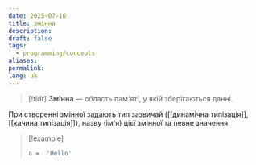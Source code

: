 ```yaml
---
date: 2025-07-16
title: змінна
description: 
draft: false
tags:
  - programming/concepts
aliases: 
permalink: 
lang: uk
---
```

> [!tldr]
> **Змінна** — область пам'яті, у якій зберігаються данні.

При створенні змінної задають тип зазвичай ([[динамічна типізація]], [[качина типізація]]), назву (ім'я) цієї змінної та певне значення

> [!example]
> ```bash
> a =  'Hello'
> ```